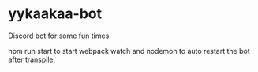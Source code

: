 # yykaakaa-bot
Discord bot for some fun times

npm run start to start webpack watch and nodemon to auto restart the bot after transpile.
